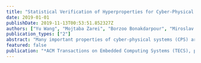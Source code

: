 ```yaml
---
title: "Statistical Verification of Hyperproperties for Cyber-Physical Systems"
date: 2019-01-01
publishDate: 2019-11-13T00:53:51.852327Z
authors: ["Yu Wang", "Mojtaba Zarei", "Borzoo Bonakdarpour", "Miroslav Pajic"]
publication_types: ["2"]
abstract: "Many important properties of cyber-physical systems (CPS) are defined upon the relationship between multiple executions simultaneously in continuous time. Examples include probabilistic fairness and sensitivity to modeling errors (i.e., parameters changes) for real-valued signals. These requirements can only be specified by hyperproperties. In this work, we focus on verifying probabilistic hyperproperties for CPS. To cover a wide range of modeling formalisms, we first propose a general model of probabilistic uncertain systems (PUSs) that unify commonly studied CPS models such as continuous-time Markov chains (CTMCs) and probabilistically parametrized Hybrid I/O Automata. To formally specify hyperproperties, we propose a new temporal logic, hyper probabilistic signal temporal logic (HyperPSTL) that serves as a hyper and probabilistic version of the conventional signal temporal logic (STL). Considering complexity of real-world systems that can be captured as PUSs, we adopt a statistical model checking (SMC) approach for their verification. We develop a new SMC technique based on the direct computation of the significance levels of statistical assertions for HyperPSTL specifications, which requires no a priori knowledge on the indifference margin. Then, we introduce SMC algorithms for HyperPSTL specifications on the joint probabilistic distribution of multiple paths, as well as specifications with nested probabilistic operators quantifying different paths, which cannot be handled by existing SMC algorithms. Finally, we show the effectiveness of our SMC algorithms on CPS benchmarks with varying levels of complexity, including the Toyota Powertrain Control System."
featured: false
publication: "*ACM Transactions on Embedded Computing Systems (TECS), part of the ESWEEK-TECS special issue, presented in the ACM SIGBED International Conference on Embedded Software (EMSOFT)*"
---
```


